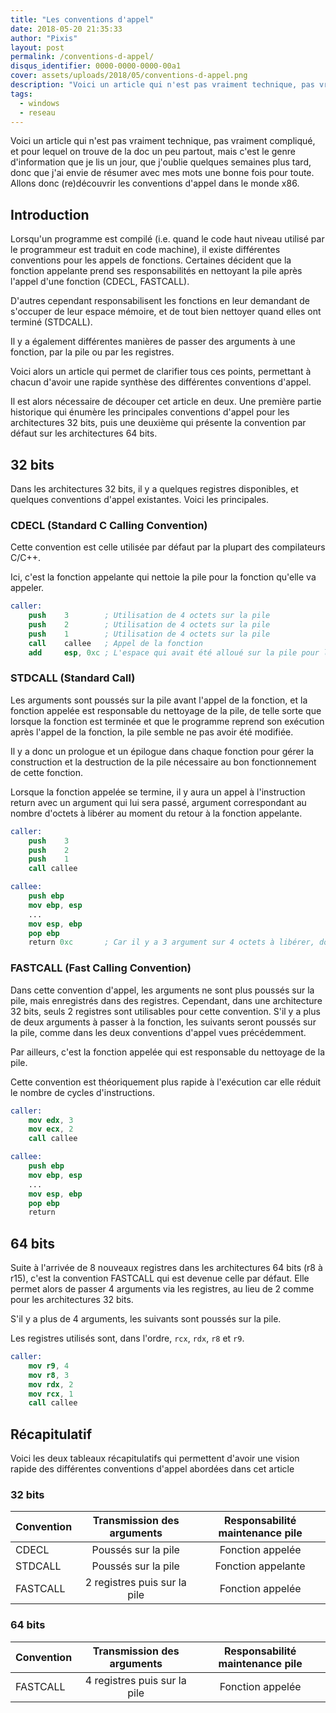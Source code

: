 ```yaml
---
title: "Les conventions d'appel"
date: 2018-05-20 21:35:33
author: "Pixis"
layout: post
permalink: /conventions-d-appel/
disqus_identifier: 0000-0000-0000-00a1
cover: assets/uploads/2018/05/conventions-d-appel.png
description: "Voici un article qui n'est pas vraiment technique, pas vraiment compliqué, et pour lequel on trouve de la doc un peu partout, mais c'est le genre d'information que je lis un jour, que j'oublie quelques semaines plus tard, donc que j'ai envie de résumer avec mes mots une bonne fois pour toute"
tags:
  - windows
  - reseau
---
```



Voici un article qui n'est pas vraiment technique, pas vraiment compliqu&eacute;, et pour lequel on trouve de la doc un peu partout, mais c'est le genre d'information que je lis un jour, que j'oublie quelques semaines plus tard, donc que j'ai envie de r&eacute;sumer avec mes mots une bonne fois pour toute. Allons donc (re)d&eacute;couvrir les conventions d'appel dans le monde x86.

<!--more-->

## Introduction

Lorsqu'un programme est compil&eacute; (i.e. quand le code haut niveau utilis&eacute; par le programmeur est traduit en code machine), il existe diff&eacute;rentes conventions pour les appels de fonctions. Certaines d&eacute;cident que la fonction appelante prend ses responsabilit&eacute;s en nettoyant la pile apr&egrave;s l'appel d'une fonction (CDECL, FASTCALL).

D'autres cependant responsabilisent les fonctions en leur demandant de s'occuper de leur espace m&eacute;moire, et de tout bien nettoyer quand elles ont termin&eacute; (STDCALL).

Il y a &eacute;galement diff&eacute;rentes mani&egrave;res de passer des arguments &agrave; une fonction, par la pile ou par les registres.

Voici alors un article qui permet de clarifier tous ces points, permettant &agrave; chacun d'avoir une rapide synth&egrave;se des diff&eacute;rentes conventions d'appel.

Il est alors n&eacute;cessaire de d&eacute;couper cet article en deux. Une premi&egrave;re partie historique qui &eacute;num&egrave;re les principales conventions d'appel pour les architectures 32 bits, puis une deuxi&egrave;me qui pr&eacute;sente la convention par d&eacute;faut sur les architectures 64 bits.

## 32 bits

Dans les architectures 32 bits, il y a quelques registres disponibles, et quelques conventions d'appel existantes. Voici les principales.


### CDECL (Standard C Calling Convention)

Cette convention est celle utilisée par défaut par la plupart des compilateurs C/C++.

Ici, c'est la fonction appelante qui nettoie la pile pour la fonction qu'elle va appeler.

```nasm
caller:
    push    3        ; Utilisation de 4 octets sur la pile
    push    2        ; Utilisation de 4 octets sur la pile
    push    1        ; Utilisation de 4 octets sur la pile
    call    callee   ; Appel de la fonction
    add     esp, 0xc ; L'espace qui avait été alloué sur la pile pour les variables (12 octets) est nettoyé
```

### STDCALL (Standard Call)

Les arguments sont pouss&eacute;s sur la pile avant l'appel de la fonction, et la fonction appel&eacute;e est responsable du nettoyage de la pile, de telle sorte que lorsque la fonction est termin&eacute;e et que le programme reprend son ex&eacute;cution apr&egrave;s l'appel de la fonction, la pile semble ne pas avoir &eacute;t&eacute; modifi&eacute;e.

Il y a donc un prologue et un &eacute;pilogue dans chaque fonction pour g&eacute;rer la construction et la destruction de la pile n&eacute;cessaire au bon fonctionnement de cette fonction.

Lorsque la fonction appel&eacute;e se termine, il y aura un appel &agrave; l'instruction return avec un argument qui lui sera pass&eacute;, argument correspondant au nombre d'octets &agrave; lib&eacute;rer au moment du retour &agrave; la fonction appelante.

```nasm
caller:
    push    3
    push    2
    push    1
    call callee
```
```nasm
callee:
    push ebp
    mov ebp, esp
    ...
    mov esp, ebp
    pop ebp
    return 0xc       ; Car il y a 3 argument sur 4 octets à libérer, donc 12 octets
```

### FASTCALL (Fast Calling Convention)

Dans cette convention d'appel, les arguments ne sont plus pouss&eacute;s sur la pile, mais enregistr&eacute;s dans des registres. Cependant, dans une architecture 32 bits, seuls 2 registres sont utilisables pour cette convention. S'il y a plus de deux arguments &agrave; passer &agrave; la fonction, les suivants seront pouss&eacute;s sur la pile, comme dans les deux conventions d'appel vues pr&eacute;c&eacute;demment.

Par ailleurs, c'est la fonction appel&eacute;e qui est responsable du nettoyage de la pile.

Cette convention est th&eacute;oriquement plus rapide &agrave; l'ex&eacute;cution car elle r&eacute;duit le nombre de cycles d'instructions.

```nasm
caller:
    mov edx, 3
    mov ecx, 2
    call callee
```
```nasm
callee:
    push ebp
    mov ebp, esp
    ...
    mov esp, ebp
    pop ebp
    return
```

## 64 bits

Suite à l'arrivée de 8 nouveaux registres dans les architectures 64 bits (r8 à r15), c'est la convention FASTCALL qui est devenue celle par défaut. Elle permet alors de passer 4 arguments via les registres, au lieu de 2 comme pour les architectures 32 bits.

S'il y a plus de 4 arguments, les suivants sont poussés sur la pile.

Les registres utilisés sont, dans l'ordre, `rcx`, `rdx`, `r8` et `r9`.

```nasm
caller:
    mov r9, 4
    mov r8, 3
    mov rdx, 2
    mov rcx, 1
    call callee
```


## Récapitulatif

Voici les deux tableaux récapitulatifs qui permettent d'avoir une vision rapide des différentes conventions d'appel abordées dans cet article

### 32 bits

| Convention  | Transmission des arguments   | Responsabilité maintenance pile |
| ----------- |:----------------------------:|:-------------------------------:|
| CDECL       | Poussés sur la pile          | Fonction appelée                |
| STDCALL     | Poussés sur la pile          | Fonction appelante              |
| FASTCALL    | 2 registres puis sur la pile | Fonction appelée                |

### 64 bits

| Convention  | Transmission des arguments   | Responsabilité maintenance pile |
| ----------- |:----------------------------:|:-------------------------------:|
| FASTCALL    | 4 registres puis sur la pile | Fonction appelée                |
